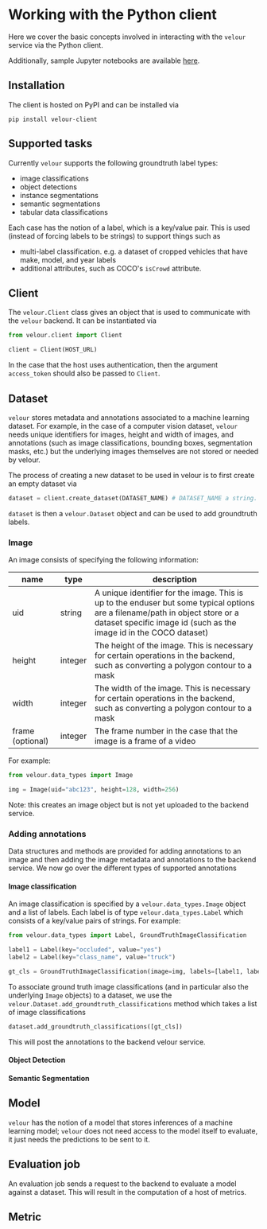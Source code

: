 # Working with the Python client

Here we cover the basic concepts involved in interacting with the `velour` service via the Python client.

Additionally, sample Jupyter notebooks are available [here](https://github.com/Striveworks/velour/tree/main/sample_notebooks).

## Installation

The client is hosted on PyPI and can be installed via

```shell
pip install velour-client
```

## Supported tasks

Currently `velour` supports the following groundtruth label types:

- image classifications
- object detections
- instance segmentations
- semantic segmentations
- tabular data classifications

Each case has the notion of a label, which is a key/value pair. This is used (instead of forcing labels to be strings) to support things such as

- multi-label classification. e.g. a dataset of cropped vehicles that have make, model, and year labels
- additional attributes, such as COCO's `isCrowd` attribute.

## Client

The `velour.Client` class gives an object that is used to communicate with the `velour` backend. It can be instantiated via

```py
from velour.client import Client

client = Client(HOST_URL)
```

In the case that the host uses authentication, then the argument `access_token` should also be passed to `Client`.

## Dataset

`velour` stores metadata and annotations associated to a machine learning dataset. For example, in the case of a computer vision dataset, `velour` needs unique identifiers for images, height and width of images, and annotations (such as image classifications, bounding boxes, segmentation masks, etc.) but the underlying images themselves are not stored or needed by velour.

The process of creating a new dataset to be used in velour is to first create an empty dataset via

```py
dataset = client.create_dataset(DATASET_NAME) # DATASET_NAME a string.
```

`dataset` is then a `velour.Dataset` object and can be used to add groundtruth labels.

### Image

An image consists of specifying the following information:

| name             | type    | description                                                                                                                                                                                         |
| ---------------- | ------- | --------------------------------------------------------------------------------------------------------------------------------------------------------------------------------------------------- |
| uid              | string  | A unique identifier for the image. This is up to the enduser but some typical options are a filename/path in object store or a dataset specific image id (such as the image id in the COCO dataset) |
| height           | integer | The height of the image. This is necessary for certain operations in the backend, such as converting a polygon contour to a mask                                                                    |
| width            | integer | The width of the image. This is necessary for certain operations in the backend, such as converting a polygon contour to a mask                                                                     |
| frame (optional) | integer | The frame number in the case that the image is a frame of a video                                                                                                                                   |

For example:

```py
from velour.data_types import Image

img = Image(uid="abc123", height=128, width=256)
```

Note: this creates an image object but is not yet uploaded to the backend service.

### Adding annotations

Data structures and methods are provided for adding annotations to an image and then adding the image metadata and annotations to the backend service. We now go over the different types of supported annotations

#### Image classification

An image classification is specified by a `velour.data_types.Image` object and a list of labels. Each label is of type `velour.data_types.Label` which consists of a key/value pairs of strings. For example:

```py
from velour.data_types import Label, GroundTruthImageClassification

label1 = Label(key="occluded", value="yes")
label2 = Label(key="class_name", value="truck")

gt_cls = GroundTruthImageClassification(image=img, labels=[label1, label2])
```

To associate ground truth image classifications (and in particular also the underlying `Image` objects) to a dataset, we use the `velour.Dataset.add_groundtruth_classifications` method which takes a list of image classifications

```py
dataset.add_groundtruth_classifications([gt_cls])
```

This will post the annotations to the backend velour service.

#### Object Detection

#### Semantic Segmentation

## Model

`velour` has the notion of a model that stores inferences of a machine learning model; `velour` does not need access to the model itself to evaluate, it just needs the predictions to be sent to it.

## Evaluation job

An evaluation job sends a request to the backend to evaluate a model against a dataset. This will result in the computation of a host of metrics.

## Metric
